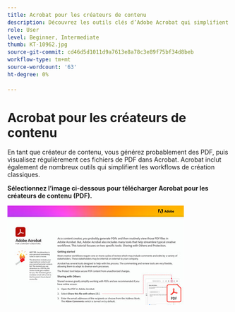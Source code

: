 ```yaml
---
title: Acrobat pour les créateurs de contenu
description: Découvrez les outils clés d’Adobe Acrobat qui simplifient les workflows de création
role: User
level: Beginner, Intermediate
thumb: KT-10962.jpg
source-git-commit: cd46d5d1011d9a7613e8a78c3e89f75bf34d8beb
workflow-type: tm+mt
source-wordcount: '63'
ht-degree: 0%

---
```


# Acrobat pour les créateurs de contenu

En tant que créateur de contenu, vous générez probablement des PDF, puis visualisez régulièrement ces fichiers de PDF dans Acrobat. Acrobat inclut également de nombreux outils qui simplifient les workflows de création classiques.

**Sélectionnez l’image ci-dessous pour télécharger Acrobat pour les créateurs de contenu (PDF).**

[![Image du tutoriel Acrobat](assets/AcrobatforContentCreators_400.jpg)](assets/AcrobatforContentCreators.pdf)
